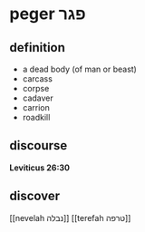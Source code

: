 # peger פגר

## definition

- a dead body (of man or beast)
- carcass
- corpse
- cadaver
- carrion
- roadkill

## discourse

**Leviticus 26:30**

## discover

[[nevelah נבלה]]
[[terefah טרפה]]